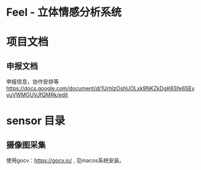 # Feel - 立体情感分析系统

# 项目文档
## 申报文档

申报信息，协作安排等
https://docs.google.com/document/d/1UrhlzOshUOLxk9NKZkDgK6Sfe6SEvyuVWMGUVJfQMRk/edit

# sensor 目录
## 摄像图采集
使用gocv：https://gocv.io/ , 见macos系统安装。


# 
